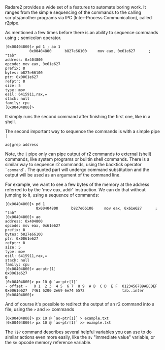 Radare2 provides a wide set of a features to automate boring work.
It ranges from the simple sequencing of the commands to the calling
scripts/another programs via IPC (Inter-Process Communication), called r2pipe.

As mentioned a few times before there is an ability to sequence commands
using `;` semicolon operator.
```
[0x00404800]> pd 1 ; ao 1
           0x00404800      b827e66100     mov eax, 0x61e627      ; "tab"
address: 0x404800
opcode: mov eax, 0x61e627
prefix: 0
bytes: b827e66100
ptr: 0x0061e627
refptr: 0
size: 5
type: mov
esil: 6415911,rax,=
stack: null
family: cpu
[0x00404800]>
```
It simply runs the second command after finishing the first one, like in a shell.

The second important way to sequence the commands is with a simple pipe `|`
```
ao|grep address
```
Note, the `|` pipe only can pipe output of r2 commands to external (shell)
commands, like system programs or builtin shell commands.
There is a similar way to sequence r2 commands, using the backtick operator `` `command` ``. The quoted part will undergo command substitution and the output will be used as an argument of the command line.

For example, we want to see a few bytes of the memory at the address referred to
by the 'mov eax, addr' instruction. We can do that without jumping to it, using
a sequence of commands:
```
[0x00404800]> pd 1
              0x00404800      b827e66100     mov eax, 0x61e627      ; "tab"
[0x00404800]> ao
address: 0x404800
opcode: mov eax, 0x61e627
prefix: 0
bytes: b827e66100
ptr: 0x0061e627
refptr: 0
size: 5
type: mov
esil: 6415911,rax,=
stack: null
family: cpu
[0x00404800]> ao~ptr[1]
0x0061e627
0
[0x00404800]> px 10 @ `ao~ptr[1]`
- offset -   0 1  2 3  4 5  6 7  8 9  A B  C D  E F  0123456789ABCDEF
0x0061e627  7461 6200 2e69 6e74 6572                 tab..inter
[0x00404800]>
```
And of course it's possible to redirect the output of an r2 command into a file, using the `>` and `>>`
commands
```
[0x00404800]> px 10 @ `ao~ptr[1]` > example.txt
[0x00404800]> px 10 @ `ao~ptr[1]` >> example.txt
```

The `?$?` command describes several helpful variables you can use to do similar actions even more
easily, like the `$v` "immediate value" variable, or the `$m` opcode memory reference variable.


